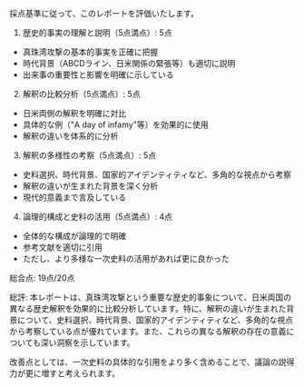 採点基準に従って、このレポートを評価いたします。

1. 歴史的事実の理解と説明（5点満点）: 5点
- 真珠湾攻撃の基本的事実を正確に把握
- 時代背景（ABCDライン、日米関係の緊張等）も適切に説明
- 出来事の重要性と影響を明確に示している

2. 解釈の比較分析（5点満点）: 5点
- 日米両側の解釈を明確に対比
- 具体的な例（"A day of infamy"等）を効果的に使用
- 解釈の違いを体系的に分析

3. 解釈の多様性の考察（5点満点）: 5点
- 史料選択、時代背景、国家的アイデンティティなど、多角的な視点から考察
- 解釈の違いが生まれた背景を深く分析
- 現代的意義まで言及している

4. 論理的構成と史料の活用（5点満点）: 4点
- 全体的な構成が論理的で明確
- 参考文献を適切に引用
- ただし、より多様な一次史料の活用があれば更に良かった

総合点: 19点/20点

総評:
本レポートは、真珠湾攻撃という重要な歴史的事象について、日米両国の異なる歴史解釈を効果的に比較分析しています。特に、解釈の違いが生まれた背景について、史料選択、時代背景、国家的アイデンティティなど、多角的な視点から考察している点が優れています。また、これらの異なる解釈の存在の意義についても深い洞察を示しています。

改善点としては、一次史料の具体的な引用をより多く含めることで、議論の説得力が更に増すと考えられます。
